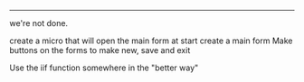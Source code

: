 ----------

we're not done.

create a micro that will open the main form at start
create a main form
Make buttons on the forms to make new, save and exit 

Use the iif function somewhere in the "better way"